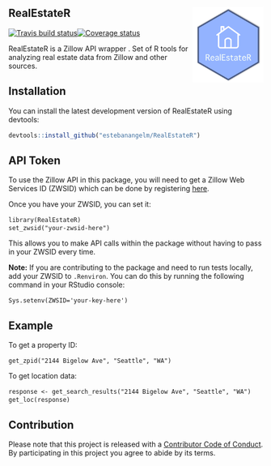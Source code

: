
<!-- README.md is generated from README.Rmd. Please edit that file -->
RealEstateR <img src="realestater_logo.png" align="right" width="140" />
------------------------------------------------------------------------

[![Travis build status](https://travis-ci.org/estebanangelm/RealEstateR.svg?branch=master)](https://travis-ci.org/estebanangelm/RealEstateR)[![Coverage status](https://codecov.io/gh/estebanangelm/RealEstateR/branch/master/graph/badge.svg)](https://codecov.io/github/estebanangelm/RealEstateR?branch=master)

RealEstateR is a Zillow API wrapper . Set of R tools for analyzing real estate data from Zillow and other sources.

Installation
------------

You can install the latest development version of RealEstateR using devtools:

``` r
devtools::install_github("estebanangelm/RealEstateR")
```

API Token
---------

To use the Zillow API in this package, you will need to get a Zillow Web Services ID (ZWSID) which can be done by registering [here](http://www.zillow.com/webservice/Registration.htm).

Once you have your ZWSID, you can set it:

    library(RealEstateR)
    set_zwsid("your-zwsid-here")

This allows you to make API calls within the package without having to pass in your ZWSID every time.

**Note:** If you are contributing to the package and need to run tests locally, add your ZWSID to `.Renviron`. You can do this by running the following command in your RStudio console:

    Sys.setenv(ZWSID='your-key-here')

Example
-------

To get a property ID:

    get_zpid("2144 Bigelow Ave", "Seattle", "WA")

To get location data:

    response <- get_search_results("2144 Bigelow Ave", "Seattle", "WA")
    get_loc(response)

Contribution
------------

Please note that this project is released with a [Contributor Code of Conduct](CODE_OF_CONDUCT.md). By participating in this project you agree to abide by its terms.

